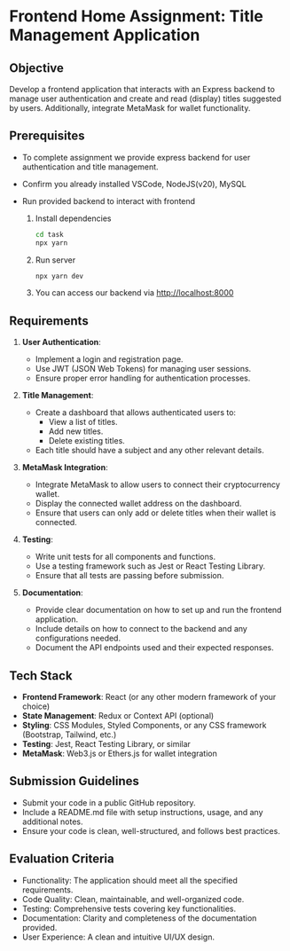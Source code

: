 # Frontend Home Assignment: Title Management Application

## Objective

Develop a frontend application that interacts with an Express backend to manage user authentication and create and read (display) titles suggested by users. Additionally, integrate MetaMask for wallet functionality.

## Prerequisites

- To complete assignment we provide express backend for user authentication and title management.
- Confirm you already installed VSCode, NodeJS(v20), MySQL
- Run provided backend to interact with frontend

   1. Install dependencies

      ```bash
      cd task
      npx yarn
      ```

   2. Run server

      ```bash
      npx yarn dev
      ```

   3. You can access our backend via <http://localhost:8000>

## Requirements

1. **User Authentication**:
   - Implement a login and registration page.
   - Use JWT (JSON Web Tokens) for managing user sessions.
   - Ensure proper error handling for authentication processes.

2. **Title Management**:
   - Create a dashboard that allows authenticated users to:
     - View a list of titles.
     - Add new titles.
     - Delete existing titles.
   - Each title should have a subject and any other relevant details.

3. **MetaMask Integration**:
   - Integrate MetaMask to allow users to connect their cryptocurrency wallet.
   - Display the connected wallet address on the dashboard.
   - Ensure that users can only add or delete titles when their wallet is connected.

4. **Testing**:
   - Write unit tests for all components and functions.
   - Use a testing framework such as Jest or React Testing Library.
   - Ensure that all tests are passing before submission.

5. **Documentation**:
   - Provide clear documentation on how to set up and run the frontend application.
   - Include details on how to connect to the backend and any configurations needed.
   - Document the API endpoints used and their expected responses.

## Tech Stack

- **Frontend Framework**: React (or any other modern framework of your choice)
- **State Management**: Redux or Context API (optional)
- **Styling**: CSS Modules, Styled Components, or any CSS framework (Bootstrap, Tailwind, etc.)
- **Testing**: Jest, React Testing Library, or similar
- **MetaMask**: Web3.js or Ethers.js for wallet integration

## Submission Guidelines

- Submit your code in a public GitHub repository.
- Include a README.md file with setup instructions, usage, and any additional notes.
- Ensure your code is clean, well-structured, and follows best practices.

## Evaluation Criteria

- Functionality: The application should meet all the specified requirements.
- Code Quality: Clean, maintainable, and well-organized code.
- Testing: Comprehensive tests covering key functionalities.
- Documentation: Clarity and completeness of the documentation provided.
- User Experience: A clean and intuitive UI/UX design.
